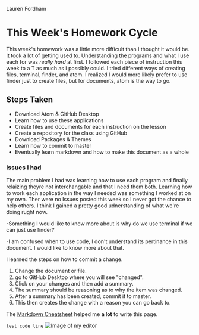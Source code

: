 Lauren Fordham


# This Week's Homework Cycle
This week's homework was a little more difficult than I thought it would be. It took a lot of getting used to. Understanding the programs and what I use each for was _really hard_ at first. I followed each piece of instruction this week to a T as much as i possibly could. I tried different ways of creating files, terminal, finder, and atom. I realized I would more likely prefer to use finder just to create files, but for documents, atom is the way to go.


## Steps Taken
- Download Atom & GitHub Desktop
- Learn how to use these applications
- Create files and documents for each instruction on the lesson
- Create a repository for the class using GitHub
- Download Packages & Themes
- Learn how to commit to master
- Eventually learn markdown and how to make this document as a whole


### Issues I had
The main problem I had was learning how to use each program and finally relaizing theyre not interchangable and that I need them both. Learning how to work each application in the way I needed was something I worked at on my own. Ther were no Issues posted this week so I never got the chance to help others. I think I gained a pretty good udnerstanding of what we're doing rught now.

-Something I would like to know more about is why do we use terminal if we can just use finder?

-I am confused when to use code, I don't understand its pertinance in this document. I would like to know more about that.

  I learned the steps on how to commit a change.
  1. Change the document or file.
  2. go to GitHub Desktop where you will see "changed".
  3. Click on your changes and then add a summary.
  4. The summary should be reasoning as to why the item was changed.
  5. After a summary has been created, commit it to master.
  6. This then creates the change with a reason you can go back to.


The [Markdown Cheatsheet](https://github.com/adam-p/markdown-here/wiki/Markdown-Cheatsheet#links) helped me **a lot** to write this page.

```test code line```
![Image of my editor](120-work/hw-2/Screen-Shot-2018-09-05-at-4.29.28-PM.png)

